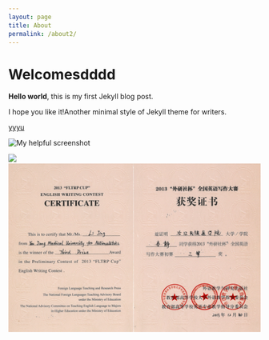 ```yaml
---
layout: page
title: About
permalink: /about2/
---
```


# Welcomesdddd

**Hello world**, this is my first Jekyll blog post.

I hope you like it!Another minimal style of Jekyll theme for writers.

[yyyu](/image.html)

![My helpful screenshot](logo.png)

<img class="pic1" src="https://yoinffagmail.github.io/jekyll-theme-hamilton/assets/css/1.png">

<div align="center">
<img src="/assets/css/x3.jpg">
</div>
